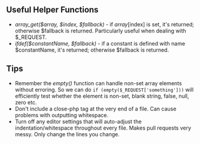 ## Useful Helper Functions
* _array_get($array, $index, $fallback)_ - if $array[$index] is set, it's returned; otherwise $fallback is returned.  Particularly useful when dealing with $_REQUEST.
* _ifdef($constantName, $fallback)_ - if a constant is defined with name $constantName, it's returned; otherwise $fallback is returned.


## Tips
* Remember the _empty()_ function can handle non-set array elements without erroring.  So we can do `if (empty($_REQUEST['something']))` will efficiently test whether the element is non-set, blank string, false, null, zero etc.
* Don't include a close-php tag at the very end of a file. Can cause problems with outputting whitespace.
* Turn off any editor settings that will auto-adjust the indentation/whitespace throughout every file.  Makes pull requests very messy.  Only change the lines you change.
